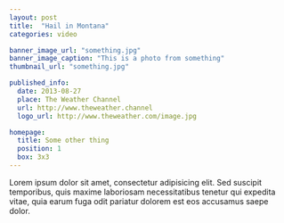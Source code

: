 ```yaml
---
layout: post
title:  "Hail in Montana"
categories: video

banner_image_url: "something.jpg"
banner_image_caption: "This is a photo from something"
thumbnail_url: "something.jpg"

published_info:
  date: 2013-08-27
  place: The Weather Channel
  url: http://www.theweather.channel
  logo_url: http://www.theweather.com/image.jpg

homepage:
  title: Some other thing
  position: 1
  box: 3x3
---
```


Lorem ipsum dolor sit amet, consectetur adipisicing elit. Sed suscipit temporibus, quis maxime laboriosam necessitatibus tenetur qui expedita vitae, quia earum fuga odit pariatur dolorem est eos accusamus saepe dolor.

